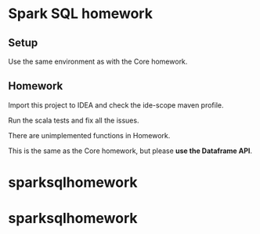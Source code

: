 # Spark SQL homework

## Setup

Use the same environment as with the Core homework.

## Homework

Import this project to IDEA and check the ide-scope maven profile.

Run the scala tests and fix all the issues.

There are unimplemented functions in Homework.

This is the same as the Core homework, but please **use the Dataframe API**.
# sparksqlhomework
# sparksqlhomework
